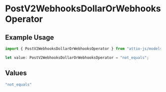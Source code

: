 # PostV2WebhooksDollarOrWebhooksOperator

## Example Usage

```typescript
import { PostV2WebhooksDollarOrWebhooksOperator } from "attio-js/models/operations";

let value: PostV2WebhooksDollarOrWebhooksOperator = "not_equals";
```

## Values

```typescript
"not_equals"
```